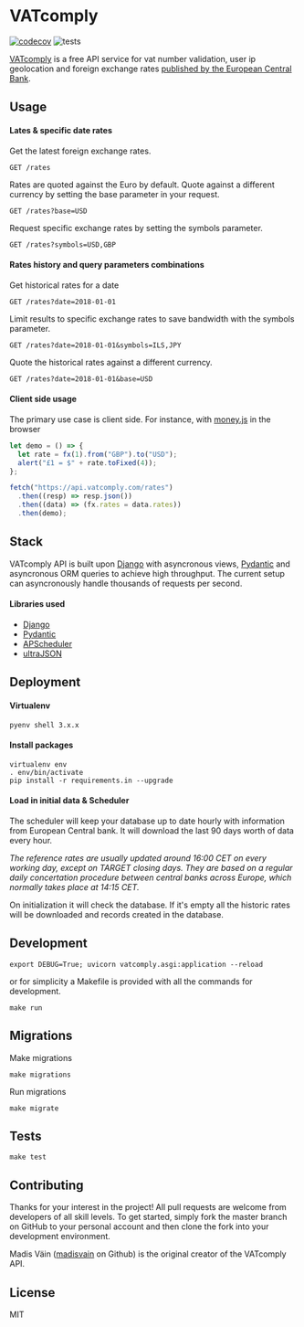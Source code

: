 # VATcomply

[![codecov](https://codecov.io/gh/madisvain/vatcomply/graph/badge.svg?token=ELA0NIP808)](https://codecov.io/gh/madisvain/vatcomply)
![tests](https://github.com/madisvain/vatcomply/actions/workflows/tests.yml/badge.svg)

[VATcomply](https://www.vatcomply.com) is a free API service for vat number validation, user ip geolocation and foreign exchange rates [published by the European Central Bank](https://www.ecb.europa.eu/stats/policy_and_exchange_rates/euro_reference_exchange_rates/html/index.en.html).

## Usage

#### Lates & specific date rates

Get the latest foreign exchange rates.

```http
GET /rates
```

Rates are quoted against the Euro by default. Quote against a different currency by setting the base parameter in your request.

```http
GET /rates?base=USD
```

Request specific exchange rates by setting the symbols parameter.

```http
GET /rates?symbols=USD,GBP
```

#### Rates history and query parameters combinations

Get historical rates for a date

```http
GET /rates?date=2018-01-01
```

Limit results to specific exchange rates to save bandwidth with the symbols parameter.

```http
GET /rates?date=2018-01-01&symbols=ILS,JPY
```

Quote the historical rates against a different currency.

```http
GET /rates?date=2018-01-01&base=USD
```

#### Client side usage

The primary use case is client side. For instance, with [money.js](https://openexchangerates.github.io/money.js/) in the browser

```js
let demo = () => {
  let rate = fx(1).from("GBP").to("USD");
  alert("£1 = $" + rate.toFixed(4));
};

fetch("https://api.vatcomply.com/rates")
  .then((resp) => resp.json())
  .then((data) => (fx.rates = data.rates))
  .then(demo);
```

## Stack

VATcomply API is built upon [Django](https://www.djangoproject.com/) with asyncronous views, [Pydantic](https://docs.pydantic.dev/latest/) and asyncronous ORM queries to achieve high throughput. The current setup can asyncronously handle thousands of requests per second.

#### Libraries used

- [Django](https://www.djangoproject.com/)
- [Pydantic](https://docs.pydantic.dev/latest/)
- [APScheduler](https://github.com/agronholm/apscheduler)
- [ultraJSON](https://github.com/esnme/ultrajson)

## Deployment

#### Virtualenv

```shell
pyenv shell 3.x.x
```

#### Install packages

```shell
virtualenv env
. env/bin/activate
pip install -r requirements.in --upgrade
```

#### Load in initial data & Scheduler

The scheduler will keep your database up to date hourly with information from European Central bank. It will download the last 90 days worth of data every hour.

_The reference rates are usually updated around 16:00 CET on every working day, except on TARGET closing days. They are based on a regular daily concertation procedure between central banks across Europe, which normally takes place at 14:15 CET._

On initialization it will check the database. If it's empty all the historic rates will be downloaded and records created in the database.

## Development

```shell
export DEBUG=True; uvicorn vatcomply.asgi:application --reload
```

or for simplicity a Makefile is provided with all the commands for development.

```shell
make run
```

## Migrations

Make migrations

```shell
make migrations
```

Run migrations

```shell
make migrate
```

## Tests

```shell
make test
```

## Contributing

Thanks for your interest in the project! All pull requests are welcome from developers of all skill levels. To get started, simply fork the master branch on GitHub to your personal account and then clone the fork into your development environment.

Madis Väin ([madisvain](https://github.com/madisvain) on Github) is the original creator of the VATcomply API.

## License

MIT
